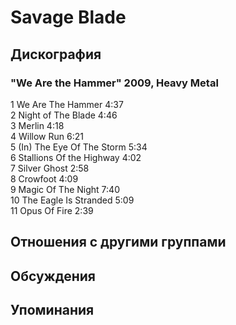 # Savage Blade



## Дискография

### "We Are the Hammer" 2009, Heavy Metal

1	We Are The Hammer	4:37	
2	Night of The Blade	4:46	
3	Merlin	4:18	
4	Willow Run	6:21	
5	(In) The Eye Of The Storm	5:34	
6	Stallions Of the Highway	4:02	 
7	Silver Ghost	2:58	 
8	Crowfoot	4:09	 
9	Magic Of The Night	7:40	 
10	The Eagle Is Stranded	5:09	 
11	Opus Of Fire	2:39	 


## Отношения с другими группами


## Обсуждения


## Упоминания

